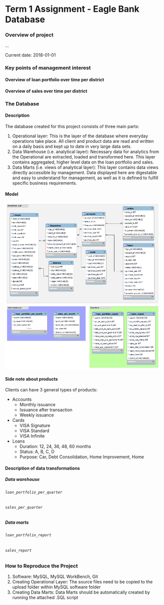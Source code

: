 # Term 1 Assignment - Eagle Bank Database

### Overview of project
...

Current date: 2018-01-01

### Key points of management interest
#### Overview of loan portfolio over time per district
#### Overview of sales over time per district

### The Database
#### Description
The database created for this project consists of three main parts:
1. Operational layer: This is the layer of the database where everyday operations take place. All client and product data are read and written on a daily basis and kept up to date in very large data sets.
2. Data Warehouse (i.e. analytical layer): Necessary data for analytics from the Operational are extracted, loaded and transformed here. This layer contains aggregated, higher level data on the loan portfolio and sales.
3. Data Marts (i.e. views of analytical layer): This layer contains data views directly accessible by management. Data displayed here are digestable and easy to understand for management, as well as it is defined to fulfill specific business requirements.


#### Model
<p align="center">
	<img src="db_model/db_model_overview_3.png" alt="Eagle Bank Database: Overview of Operational Layer" width="800"/>
</p>

#### Side note about products
Clients can have 3 general types of products:

- Accounts
	- Monthly issuance
	- Issuance after transaction
	- Weekly issuance
- Cards
	- VISA Signature
	- VISA Standard
	- VISA Infinite
- Loans
	- Duration: 12, 24, 36, 48, 60 months
	- Status: A, B, C, D
	- Purpose: Car, Debt Consolidation, Home Improvement, Home



#### Description of data transformations
##### Data warehouse
###### `loan_portfolio_per_quarter`
###### `sales_per_quarter`

##### Data marts
###### `loan_portfolio_report`
###### `sales_report`

### How to Reproduce the Project

1. Software: MySQL, MySQL WorkBench, Git
2. Creating Operational Layer: The source files need to be copied to the upload folder within MySQL software folder
3. Creating Data Marts: Data Marts should be automatically created by running the attached .SQL script


